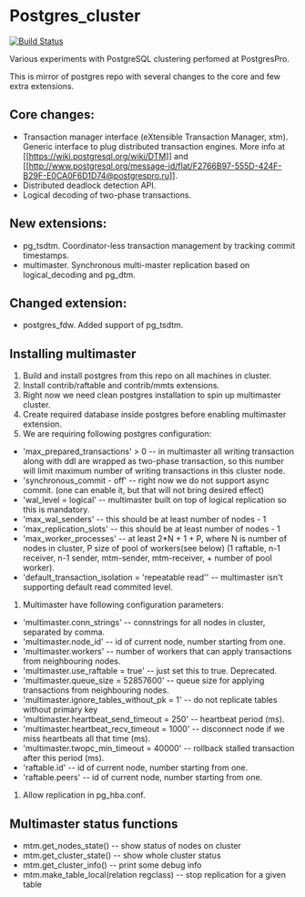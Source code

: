 # Postgres_cluster

[![Build Status](https://travis-ci.org/postgrespro/postgres_cluster.svg?branch=master)](https://travis-ci.org/postgrespro/postgres_cluster)

Various experiments with PostgreSQL clustering perfomed at PostgresPro.

This is mirror of postgres repo with several changes to the core and few extra extensions.

## Core changes:

* Transaction manager interface (eXtensible Transaction Manager, xtm). Generic interface to plug distributed transaction engines. More info at [[https://wiki.postgresql.org/wiki/DTM]] and [[http://www.postgresql.org/message-id/flat/F2766B97-555D-424F-B29F-E0CA0F6D1D74@postgrespro.ru]].
* Distributed deadlock detection API.
* Logical decoding of two-phase transactions.


## New extensions:

* pg_tsdtm. Coordinator-less transaction management by tracking commit timestamps.
* multimaster. Synchronous multi-master replication based on logical_decoding and pg_dtm.


## Changed extension:

* postgres_fdw. Added support of pg_tsdtm.

## Installing multimaster

1. Build and install postgres from this repo on all machines in cluster.
1. Install contrib/raftable and contrib/mmts extensions.
1. Right now we need clean postgres installation to spin up multimaster cluster.
1. Create required database inside postgres before enabling multimaster extension.
1. We are requiring following postgres configuration:
  * 'max_prepared_transactions' > 0 -- in multimaster all writing transaction along with ddl are wrapped as two-phase transaction, so this number will limit maximum number of writing transactions in this cluster node.
  * 'synchronous_commit - off' -- right now we do not support async commit. (one can enable it, but that will not bring desired effect)
  * 'wal_level = logical' -- multimaster built on top of logical replication so this is mandatory.
  * 'max_wal_senders' -- this should be at least number of nodes - 1
  * 'max_replication_slots' -- this should be at least number of nodes - 1
  * 'max_worker_processes' -- at least 2*N + 1 + P, where N is number of nodes in cluster, P size of pool of workers(see below) (1 raftable, n-1 receiver, n-1 sender, mtm-sender, mtm-receiver, + number of pool worker).
  * 'default_transaction_isolation = 'repeatable read'' -- multimaster isn't supporting default read commited level.
1. Multimaster have following configuration parameters:
  * 'multimaster.conn_strings' -- connstrings for all nodes in cluster, separated by comma.
  * 'multimaster.node_id' -- id of current node, number starting from one.
  * 'multimaster.workers' -- number of workers that can apply transactions from neighbouring nodes.
  * 'multimaster.use_raftable = true' -- just set this to true. Deprecated.
  * 'multimaster.queue_size = 52857600' -- queue size for applying transactions from neighbouring nodes. 
  * 'multimaster.ignore_tables_without_pk = 1' -- do not replicate tables without primary key
  * 'multimaster.heartbeat_send_timeout = 250' -- heartbeat period (ms).
  * 'multimaster.heartbeat_recv_timeout = 1000' -- disconnect node if we miss heartbeats all that time (ms).
  * 'multimaster.twopc_min_timeout = 40000' -- rollback stalled transaction after this period (ms).
  * 'raftable.id' -- id of current node, number starting from one.
  * 'raftable.peers' -- id of current node, number starting from one.
1. Allow replication in pg_hba.conf.

## Multimaster status functions

* mtm.get_nodes_state() -- show status of nodes on cluster
* mtm.get_cluster_state() -- show whole cluster status
* mtm.get_cluster_info() -- print some debug info
* mtm.make_table_local(relation regclass) -- stop replication for a given table






